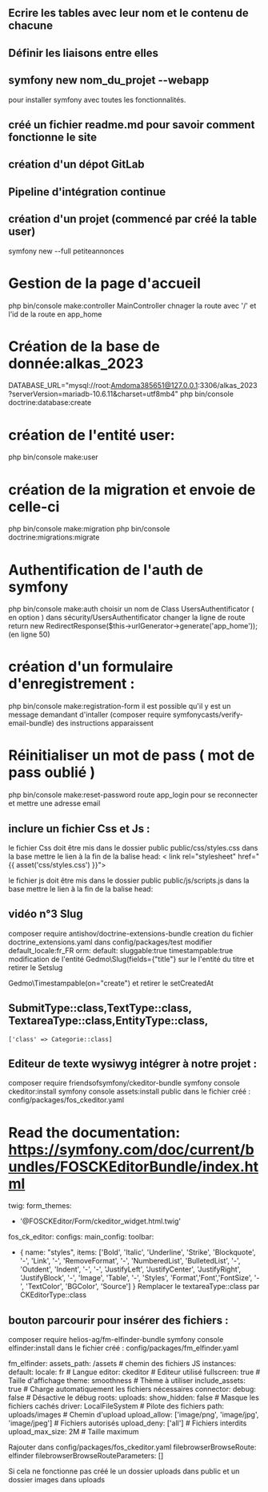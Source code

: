 ## Ecrire les tables avec leur nom et le contenu de chacune
## Définir les liaisons entre elles
## symfony new nom_du_projet --webapp
pour installer symfony avec toutes les fonctionnalités.
## créé un fichier readme.md pour savoir comment fonctionne le site
## création d'un dépot GitLab
## Pipeline d'intégration continue
## création d'un projet (commencé par créé la table user)
symfony new --full petiteannonces
# Gestion de la page d'accueil
php bin/console make:controller MainController
chnager la route avec '/' et l'id de la route en app_home
# Création de la base de donnée:alkas_2023
DATABASE_URL="mysql://root:Amdoma385651@127.0.0.1:3306/alkas_2023?serverVersion=mariadb-10.6.11&charset=utf8mb4"
php bin/console doctrine:database:create 
# création de l'entité user:
php bin/console make:user
# création de la migration et envoie de celle-ci
php bin/console make:migration
php bin/console doctrine:migrations:migrate
# Authentification de l'auth de symfony
php bin/console make:auth
choisir un nom de Class UsersAuthentificator ( en option )
dans sécurity/UsersAuthentificator changer la ligne de route
return new RedirectResponse($this->urlGenerator->generate('app_home'));(en ligne 50)
# création d'un formulaire d'enregistrement :
php bin/console make:registration-form
il est possible qu'il y est un message demandant d'intaller
(composer require symfonycasts/verify-email-bundle)
des instructions apparaissent
# Réinitialiser un mot de pass ( mot de pass oublié )
php bin/console make:reset-password
route app_login pour se reconnecter et mettre une adresse email

## inclure un fichier Css et Js :
le fichier Css doit être mis dans le dossier public
public/css/styles.css
dans la base mettre le lien à la fin de la balise head:
< link rel="stylesheet" href="{{ asset('css/styles.css') }}">

le fichier js doit être mis dans le dossier public
public/js/scripts.js
dans la base mettre le lien à la fin de la balise head:
<script src="{{ asset('js/scripts.js') }}"></script>

## vidéo n°3 Slug
composer require antishov/doctrine-extensions-bundle
creation du fichier doctrine_extensions.yaml dans config/packages/test
modifier default_locale:fr_FR
orm:
    default:
        sluggable:true
        timestampable:true
modification de l'entité
Gedmo\Slug(fields={"title"} sur le l'entité du titre
et retirer le Setslug

Gedmo\Timestampable(on="create")
et retirer le setCreatedAt
## SubmitType::class,TextType::class, TextareaType::class,EntityType::class,
    ['class' => Categorie::class]

## Editeur de texte wysiwyg intégrer à notre projet :
composer require friendsofsymfony/ckeditor-bundle
symfony console ckeditor:install
symfony console assets:install public
dans le fichier créé : config/packages/fos_ckeditor.yaml
# Read the documentation: https://symfony.com/doc/current/bundles/FOSCKEditorBundle/index.html

twig:
form_themes:
- '@FOSCKEditor/Form/ckeditor_widget.html.twig'

fos_ck_editor:
configs:
main_config:
toolbar:
- { name: "styles", items: ['Bold', 'Italic', 'Underline', 'Strike', 'Blockquote', '-', 'Link', '-', 'RemoveFormat', '-', 'NumberedList', 'BulletedList', '-', 'Outdent', 'Indent', '-', '-', 'JustifyLeft', 'JustifyCenter', 'JustifyRight', 'JustifyBlock', '-', 'Image', 'Table', '-', 'Styles', 'Format','Font','FontSize', '-', 'TextColor', 'BGColor', 'Source'] }
Remplacer le textareaType::class par CKEditorType::class

## bouton parcourir pour insérer des fichiers :
composer require helios-ag/fm-elfinder-bundle
symfony console elfinder:install
dans le fichier créé : config/packages/fm_elfinder.yaml

fm_elfinder:
assets_path: /assets # chemin des fichiers JS
instances:
default:
locale: fr # Langue
editor: ckeditor # Editeur utilisé
fullscreen: true # Taille d'affichage
theme: smoothness # Thème à utiliser
include_assets: true # Charge automatiquement les fichiers nécessaires
connector:
debug: false # Désactive le débug
roots:
uploads:
show_hidden: false # Masque les fichiers cachés
driver: LocalFileSystem # Pilote des fichiers
path: uploads/images # Chemin d'upload
upload_allow: ['image/png', 'image/jpg', 'image/jpeg'] # Fichiers autorisés
upload_deny: ['all'] # Fichiers interdits
upload_max_size: 2M # Taille maximum

Rajouter dans config/packages/fos_ckeditor.yaml
filebrowserBrowseRoute: elfinder
filebrowserBrowseRouteParameters: []

Si cela ne fonctionne pas créé le un dossier uploads dans public et un dossier images dans uploads
